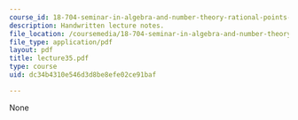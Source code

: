 ```yaml
---
course_id: 18-704-seminar-in-algebra-and-number-theory-rational-points-on-elliptic-curves-fall-2004
description: Handwritten lecture notes.
file_location: /coursemedia/18-704-seminar-in-algebra-and-number-theory-rational-points-on-elliptic-curves-fall-2004/dc34b4310e546d3d8be8efe02ce91baf_lecture35.pdf
file_type: application/pdf
layout: pdf
title: lecture35.pdf
type: course
uid: dc34b4310e546d3d8be8efe02ce91baf

---
```

None